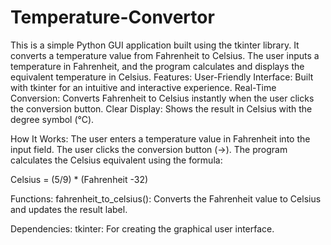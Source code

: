 # Temperature-Convertor

This is a simple Python GUI application built using the tkinter library. It converts a temperature value from Fahrenheit to Celsius. The user inputs a temperature in Fahrenheit, and the program calculates and displays the equivalent temperature in Celsius.
Features:
User-Friendly Interface: Built with tkinter for an intuitive and interactive experience.
Real-Time Conversion: Converts Fahrenheit to Celsius instantly when the user clicks the conversion button.
Clear Display: Shows the result in Celsius with the degree symbol (°C).

How It Works:
The user enters a temperature value in Fahrenheit into the input field.
The user clicks the conversion button (→).
The program calculates the Celsius equivalent using the formula:

Celsius = (5/9) * (Fahrenheit -32)

Functions:
fahrenheit_to_celsius(): Converts the Fahrenheit value to Celsius and updates the result label.

Dependencies:
tkinter: For creating the graphical user interface.
